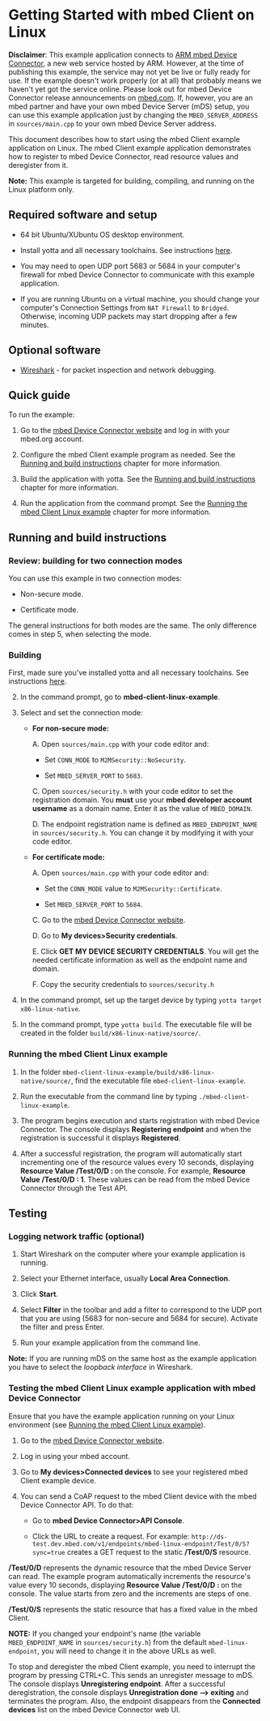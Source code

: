 # Getting Started with mbed Client on Linux

**Disclaimer**: This example application connects to [ARM mbed Device Connector](https://connector.mbed.com), a new web service hosted by ARM. However, at the time of publishing this example, the service may not yet be live or fully ready for use. If the example doesn't work properly (or at all) that probably means we haven't yet got the service online. Please look out for mbed Device Connector release announcements on [mbed.com](https://mbed.com). If, however, you are an mbed partner and have your own mbed Device Server (mDS) setup, you can use this example application just by changing the `MBED_SERVER_ADDRESS` in `sources/main.cpp` to your own mbed Device Server address. 

This document describes how to start using the mbed Client example application on Linux. The mbed Client example application demonstrates how to register to mbed Device Connector, read resource values and deregister from it.

**Note:** This example is targeted for building, compiling, and running on the Linux platform only. 

## Required software and setup

* 64 bit Ubuntu/XUbuntu OS desktop environment.

* Install yotta and all necessary toolchains. See instructions [here](http://yottadocs.mbed.com/#installing).

* You may need to open UDP port 5683 or 5684 in your computer's firewall for mbed Device Connector to communicate with this example application.

* If you are running Ubuntu on a virtual machine, you should change your computer's Connection Settings from `NAT Firewall` to `Bridged`. Otherwise, incoming UDP packets may start dropping after a few minutes. 

## Optional software

* [Wireshark](https://www.wireshark.org/) - for packet inspection and network debugging.

## Quick guide

To run the example: 

1. Go to the [mbed Device Connector website](http://connector-test.dev.mbed.com) and log in with your mbed.org account.

2. Configure the mbed Client example program as needed. See the [Running and build instructions](#running-and-build-instructions) chapter for more information.

4. Build the application with yotta. See the [Running and build instructions](#running-and-build-instructions) chapter for more information.

5. Run the application from the command prompt. See the [Running the mbed Client Linux example](#running-the-mbed-client-linux-example) chapter for more information.

## Running and build instructions		
### Review: building for two connection modes

You can use this example in two connection modes:

- Non-secure mode.

- Certificate mode.

The general instructions for both modes are the same. The only difference comes in step 5, when selecting the mode.

### Building 

First, made sure you've installed yotta and all necessary toolchains. See instructions [here](http://yottadocs.mbed.com/#installing).

2. In the command prompt, go to **mbed-client-linux-example**.

3. Select and set the connection mode:

	- **For non-secure mode:**

		A. Open `sources/main.cpp` with your code editor and:

		- Set `CONN_MODE` to `M2MSecurity::NoSecurity`.

		- Set `MBED_SERVER_PORT` to `5683`.

		C. Open `sources/security.h` with your code editor to set the registration domain. You **must** use your **mbed developer account username** as a domain name. Enter it as the value of `MBED_DOMAIN`.

		D. The endpoint registration name is defined as `MBED_ENDPOINT_NAME` in `sources/security.h`. You can change it by modifying it with your code editor.

	- **For certificate mode:**

		A. Open `sources/main.cpp` with your code editor and:
	
		- Set the `CONN_MODE` value to `M2MSecurity::Certificate`.

		- Set `MBED_SERVER_PORT` to `5684`.

		C. Go to the [mbed Device Connector website](http://connector-test.dev.mbed.com).

		D. Go to **My devices>Security credentials**.

		E. Click **GET MY DEVICE SECURITY CREDENTIALS**. You will get the needed certificate information as well as the endpoint name and domain.

		F. Copy the security credentials to `sources/security.h`

3. In the command prompt, set up the target device by typing `yotta target x86-linux-native`.

4. In the command prompt, type `yotta build`. The executable file will be created in the folder `build/x86-linux-native/source/`.

### Running the mbed Client Linux example

1. In the folder `mbed-client-linux-example/build/x86-linux-native/source/`, find the executable file `mbed-client-linux-example`.

2. Run the executable from the command line by typing `./mbed-client-linux-example`.

3. The program begins execution and starts registration with mbed Device Connector. The console displays **Registering endpoint** and when the registration is successful it displays **Registered**.

4. After a successful registration, the program will automatically start incrementing one of the resource values every 10 seconds, displaying **Resource Value /Test/0/D : <Value>** on the console. For example, **Resource Value /Test/0/D : 1**. These values can be read from the mbed Device Connector through the Test API.

## Testing

### Logging network traffic (optional)

1. Start Wireshark on the computer where your example application is running.

2. Select your Ethernet interface, usually **Local Area Connection**.

3. Click **Start**.

4. Select **Filter** in the toolbar and add a filter to correspond to the UDP port that you are using (5683 for non-secure and 5684 for secure). Activate the filter and press Enter.

5. Run your example application from the command line.

**Note:** If you are running mDS on the same host as the example application you have to select the _loopback interface_ in Wireshark.

### Testing the mbed Client Linux example application with mbed Device Connector

Ensure that you have the example application running on your Linux environment (see [Running the mbed Client Linux example](#running-the-mbed-client-linux-example)).

1. Go to the [mbed Device Connector website](http://connector-test.dev.mbed.com).

2. Log in using your mbed account.

3. Go to **My devices>Connected devices** to see your registered mbed Client example device.

4. You can send a CoAP request to the mbed Client device with the mbed Device Connector API. To do that:

	- Go to **mbed Device Connector>API Console**. 

	- Click the URL to create a request. For example: `http://ds-test.dev.mbed.com/v1/endpoints/mbed-linux-endpoint/Test/0/S?sync=true` creates a GET request to the static **/Test/0/S** resource.

**/Test/0/D** represents the dynamic resource that the mbed Device Server can read. The example program automatically increments the resource's value every 10 seconds, displaying **Resource Value /Test/0/D : <Value>** on the console. The value starts from zero and the increments are steps of one. 

**/Test/0/S** represents the static resource that has a fixed value in the mbed Client. 

**NOTE:** If you changed your endpoint's name (the variable `MBED_ENDPOINT_NAME` in `sources/security.h`) from the default `mbed-linux-endpoint`, you will need to change it in the above URLs as well.

To stop and deregister the mbed Client example, you need to interrupt the program by pressing CTRL+C. This sends an unregister message to mDS. The console displays **Unregistering endpoint**. After a successful deregistration, the console displays **Unregistration done --> exiting** and terminates the program. Also, the endpoint disappears from the **Connected devices** list on the mbed Device Connector web UI.
